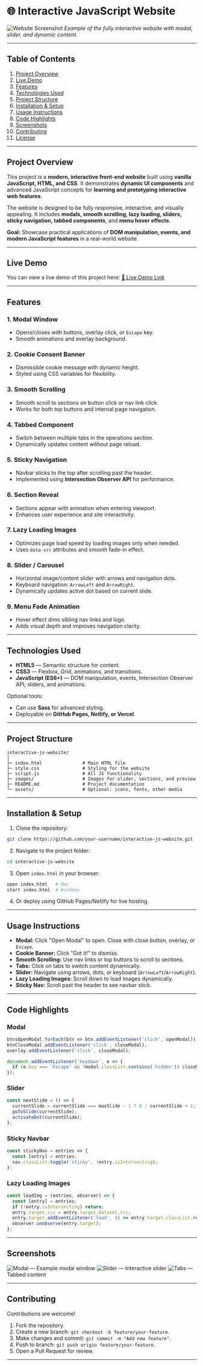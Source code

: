 
# 🌐 Interactive JavaScript Website

![Website Screenshot](images/preview.png)
*Example of the fully interactive website with modal, slider, and dynamic content.*

---

## **Table of Contents**

1. [Project Overview](#project-overview)
2. [Live Demo](#live-demo)
3. [Features](#features)
4. [Technologies Used](#technologies-used)
5. [Project Structure](#project-structure)
6. [Installation & Setup](#installation--setup)
7. [Usage Instructions](#usage-instructions)
8. [Code Highlights](#code-highlights)
9. [Screenshots](#screenshots)
10. [Contributing](#contributing)
11. [License](#license)

---

## **Project Overview**

This project is a **modern, interactive front-end website** built using **vanilla JavaScript, HTML, and CSS**. It demonstrates **dynamic UI components** and advanced JavaScript concepts for **learning and prototyping interactive web features**.

The website is designed to be fully responsive, interactive, and visually appealing. It includes **modals, smooth scrolling, lazy loading, sliders, sticky navigation, tabbed components**, and **menu hover effects**.

**Goal:** Showcase practical applications of **DOM manipulation, events, and modern JavaScript features** in a real-world website.

---

## **Live Demo**

You can view a live demo of this project here:
[🔗 Live Demo Link](https://mdasif-ai.github.io/Bankist-Website/)

---

## **Features**

### **1. Modal Window**

* Opens/closes with buttons, overlay click, or `Escape` key.
* Smooth animations and overlay background.

### **2. Cookie Consent Banner**

* Dismissible cookie message with dynamic height.
* Styled using CSS variables for flexibility.

### **3. Smooth Scrolling**

* Smooth scroll to sections on button click or nav link click.
* Works for both top buttons and internal page navigation.

### **4. Tabbed Component**

* Switch between multiple tabs in the operations section.
* Dynamically updates content without page reload.

### **5. Sticky Navigation**

* Navbar sticks to the top after scrolling past the header.
* Implemented using **Intersection Observer API** for performance.

### **6. Section Reveal**

* Sections appear with animation when entering viewport.
* Enhances user experience and site interactivity.

### **7. Lazy Loading Images**

* Optimizes page load speed by loading images only when needed.
* Uses `data-src` attributes and smooth fade-in effect.

### **8. Slider / Carousel**

* Horizontal image/content slider with arrows and navigation dots.
* Keyboard navigation: `ArrowLeft` and `ArrowRight`.
* Dynamically updates active dot based on current slide.

### **9. Menu Fade Animation**

* Hover effect dims sibling nav links and logo.
* Adds visual depth and improves navigation clarity.

---

## **Technologies Used**

* **HTML5** — Semantic structure for content.
* **CSS3** — Flexbox, Grid, animations, and transitions.
* **JavaScript (ES6+)** — DOM manipulation, events, Intersection Observer API, sliders, and animations.

Optional tools:

* Can use **Sass** for advanced styling.
* Deployable on **GitHub Pages, Netlify, or Vercel**.

---

## **Project Structure**

```
interactive-js-website/
│
├─ index.html               # Main HTML file
├─ style.css                # Styling for the website
├─ script.js                # All JS functionality
├─ images/                  # Images for slider, sections, and preview
├─ README.md                # Project documentation
└─ assets/                  # Optional: icons, fonts, other media
```

---

## **Installation & Setup**

1. Clone the repository:

```bash
git clone https://github.com/your-username/interactive-js-website.git
```

2. Navigate to the project folder:

```bash
cd interactive-js-website
```

3. Open `index.html` in your browser:

```bash
open index.html   # Mac
start index.html  # Windows
```

4. Or deploy using GitHub Pages/Netlify for live hosting.

---

## **Usage Instructions**

* **Modal:** Click "Open Modal" to open. Close with close button, overlay, or `Escape`.
* **Cookie Banner:** Click "Got it!" to dismiss.
* **Smooth Scrolling:** Use nav links or top buttons to scroll to sections.
* **Tabs:** Click on tabs to switch content dynamically.
* **Slider:** Navigate using arrows, dots, or keyboard (`ArrowLeft`/`ArrowRight`).
* **Lazy Loading Images:** Scroll down to load images dynamically.
* **Sticky Nav:** Scroll past the header to see navbar stick.

---

## **Code Highlights**

### **Modal**

```javascript
btnsOpenModal.forEach(btn => btn.addEventListener('click', openModal));
btnCloseModal.addEventListener('click', closeModal);
overlay.addEventListener('click', closeModal);

document.addEventListener('keydown', e => {
  if (e.key === 'Escape' && !modal.classList.contains('hidden')) closeModal();
});
```

### **Slider**

```javascript
const nextSlide = () => {
  currentSlide = currentSlide === maxSlide - 1 ? 0 : currentSlide + 1;
  goToSlide(currentSlide);
  activateDot(currentSlide);
};
```

### **Sticky Navbar**

```javascript
const stickyNav = entries => {
  const [entry] = entries;
  nav.classList.toggle('sticky', !entry.isIntersecting);
};
```

### **Lazy Loading Images**

```javascript
const loadImg = (entries, observer) => {
  const [entry] = entries;
  if (!entry.isIntersecting) return;
  entry.target.src = entry.target.dataset.src;
  entry.target.addEventListener('load', () => entry.target.classList.remove('lazy-img'));
  observer.unobserve(entry.target);
};
```

---

## **Screenshots**

![Modal](images/modal-screenshot.png) — Example modal window
![Slider](images/slider-screenshot.png) — Interactive slider
![Tabs](images/tabs-screenshot.png) — Tabbed content

---

## **Contributing**

Contributions are welcome!

1. Fork the repository.
2. Create a new branch: `git checkout -b feature/your-feature`.
3. Make changes and commit: `git commit -m "Add new feature"`.
4. Push to branch: `git push origin feature/your-feature`.
5. Open a Pull Request for review.

---

